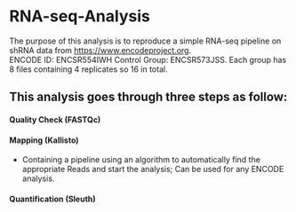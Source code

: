# RNA-seq-Analysis

The purpose of this analysis is to reproduce a simple RNA-seq pipeline on shRNA data from https://www.encodeproject.org.  
ENCODE ID: ENCSR554IWH Control Group: ENCSR573JSS. Each group has 8 files containing 4 replicates so 16 in total.  

## This analysis goes through three steps as follow:  

#### Quality Check (FASTQc)  

#### Mapping (Kallisto)  
- Containing a pipeline using an algorithm to automatically find the appropriate Reads and start the analysis; Can be used for any ENCODE analysis.

#### Quantification (Sleuth)  


